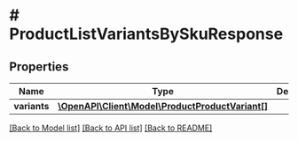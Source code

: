 # # ProductListVariantsBySkuResponse


## Properties 


Name | Type | Description | Notes
------------ | ------------- | ------------- | -------------
**variants**| [**\OpenAPI\Client\Model\ProductProductVariant[]**](ProductProductVariant.md) |   | [optional]


[[Back to Model list]](../../README.md#models) [[Back to API list]](../../README.md#endpoints) [[Back to README]](../../README.md)

